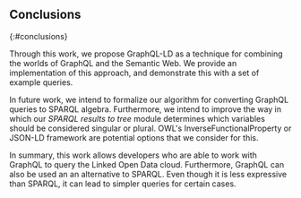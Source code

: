 ## Conclusions
{:#conclusions}

Through this work, we propose GraphQL-LD as a technique for combining the worlds of GraphQL and the Semantic Web.
We provide an implementation of this approach, and demonstrate this with a set of example queries.

In future work, we intend to formalize our algorithm for converting GraphQL queries to SPARQL algebra.
Furthermore, we intend to improve the way in which our _SPARQL results to tree_ module determines which variables
should be considered singular or plural.
OWL's InverseFunctionalProperty or JSON-LD framework are potential options that we consider for this.

In summary, this work allows developers who are able to work with GraphQL
to query the Linked Open Data cloud.
Furthermore, GraphQL can also be used an an alternative to SPARQL.
Even though it is less expressive than SPARQL, it can lead to simpler queries for certain cases.
